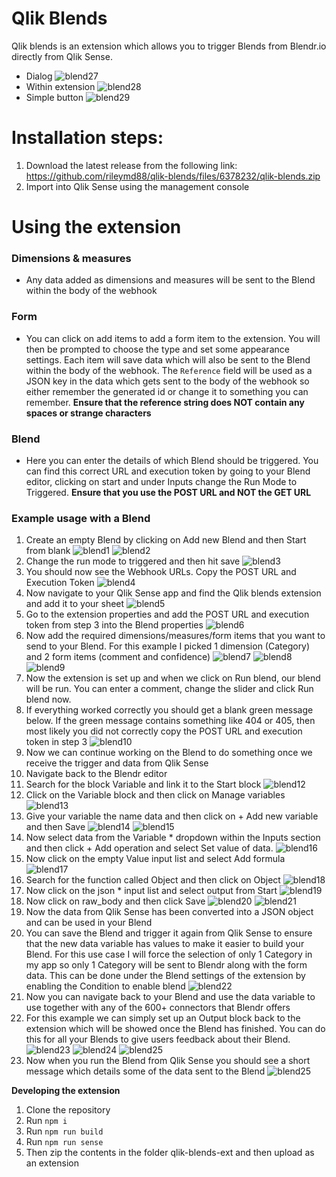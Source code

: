 # Qlik Blends
Qlik blends is an extension which allows you to trigger Blends from Blendr.io directly from Qlik Sense.
* Dialog
![blend27](https://raw.githubusercontent.com/rileymd88/data/master/qlik-blends/blend27.PNG)
* Within extension
![blend28](https://raw.githubusercontent.com/rileymd88/data/master/qlik-blends/blend28.PNG)
* Simple button
![blend29](https://raw.githubusercontent.com/rileymd88/data/master/qlik-blends/blend29.PNG)
# Installation steps:
1. Download the latest release from the following link: https://github.com/rileymd88/qlik-blends/files/6378232/qlik-blends.zip 
2. Import into Qlik Sense using the management console

# Using the extension
### Dimensions & measures
* Any data added as dimensions and measures will be sent to the Blend within the body of the webhook

### Form
* You can click on add items to add a form item to the extension. You will then be prompted to choose the type and set some appearance settings. Each item will save data which will also be sent to the Blend within the body of the webhook. The `Reference` field will be used as a JSON key in the data which gets sent to the body of the webhook so either remember the generated id or change it to something you can remember. 
**Ensure that the reference string does NOT contain any spaces or strange characters** 

### Blend
* Here you can enter the details of which Blend should be triggered. You can find this correct URL and execution token by going to your Blend editor, clicking on start and under Inputs change the Run Mode to Triggered.
**Ensure that you use the POST URL and NOT the GET URL**

### Example usage with a Blend 
1. Create an empty Blend by clicking on Add new Blend and then Start from blank
![blend1](https://raw.githubusercontent.com/rileymd88/data/master/qlik-blends/blend1.PNG)
![blend2](https://raw.githubusercontent.com/rileymd88/data/master/qlik-blends/blend2.PNG)  
2. Change the run mode to triggered and then hit save
![blend3](https://raw.githubusercontent.com/rileymd88/data/master/qlik-blends/blend3.PNG)
3. You should now see the Webhook URLs. Copy the POST URL and Execution Token
![blend4](https://raw.githubusercontent.com/rileymd88/data/master/qlik-blends/blend4.PNG)
4. Now navigate to your Qlik Sense app and find the Qlik blends extension and add it to your sheet 
![blend5](https://raw.githubusercontent.com/rileymd88/data/master/qlik-blends/blend5.PNG)
5. Go to the extension properties and add the POST URL and execution token from step 3 into the Blend properties
![blend6](https://raw.githubusercontent.com/rileymd88/data/master/qlik-blends/blend6.PNG)
6. Now add the required dimensions/measures/form items that you want to send to your Blend. For this example I picked 1 dimension (Category) and 2 form items (comment and confidence)
![blend7](https://raw.githubusercontent.com/rileymd88/data/master/qlik-blends/blend7.PNG)
![blend8](https://raw.githubusercontent.com/rileymd88/data/master/qlik-blends/blend8.PNG)
![blend9](https://raw.githubusercontent.com/rileymd88/data/master/qlik-blends/blend9.PNG)
7. Now the extension is set up and when we click on Run blend, our blend will be run. You can enter a comment, change the slider and click Run blend now.
8. If everything worked correctly you should get a blank green message below. If the green message contains something like 404 or 405, then most likely you did not correctly copy the POST URL and execution token in step 3
![blend10](https://raw.githubusercontent.com/rileymd88/data/master/qlik-blends/blend10.PNG)
9. Now we can continue working on the Blend to do something once we receive the trigger and data from Qlik Sense
10. Navigate back to the Blendr editor
11. Search for the block Variable and link it to the Start block
![blend12](https://raw.githubusercontent.com/rileymd88/data/master/qlik-blends/blend12.PNG)
12. Click on the Variable block and then click on Manage variables 
![blend13](https://raw.githubusercontent.com/rileymd88/data/master/qlik-blends/blend13.PNG)
13. Give your variable the name data and then click on + Add new variable and then Save
![blend14](https://raw.githubusercontent.com/rileymd88/data/master/qlik-blends/blend14.PNG)
![blend15](https://raw.githubusercontent.com/rileymd88/data/master/qlik-blends/blend15.PNG)
14. Now select data from the Variable * dropdown within the Inputs section and then click + Add operation and select Set value of data. 
![blend16](https://raw.githubusercontent.com/rileymd88/data/master/qlik-blends/blend16.PNG)
15. Now click on the empty Value input list and select Add formula
![blend17](https://raw.githubusercontent.com/rileymd88/data/master/qlik-blends/blend17.PNG)
16. Search for the function called Object and then click on Object
![blend18](https://raw.githubusercontent.com/rileymd88/data/master/qlik-blends/blend18.PNG)
17. Now click on the json * input list and select output from Start
![blend19](https://raw.githubusercontent.com/rileymd88/data/master/qlik-blends/blend19.PNG)
18. Now click on raw_body and then click Save
![blend20](https://raw.githubusercontent.com/rileymd88/data/master/qlik-blends/blend20.PNG)
![blend21](https://raw.githubusercontent.com/rileymd88/data/master/qlik-blends/blend21.PNG)
19. Now the data from Qlik Sense has been converted into a JSON object and can be used in your Blend
20. You can save the Blend and trigger it again from Qlik Sense to ensure that the new data variable has values to make it easier to build your Blend. For this use case I will force the selection of only 1 Category in my app so only 1 Category will be sent to Blendr along with the form data. This can be done under the Blend settings of the extension by enabling the Condition to enable blend
![blend22](https://raw.githubusercontent.com/rileymd88/data/master/qlik-blends/blend22.PNG)
21. Now you can navigate back to your Blend and use the data variable to use together with any of the 600+ connectors that Blendr offers
22. For this example we can simply set up an Output block back to the extension which will be showed once the Blend has finished. You can do this for all your Blends to give users feedback about their Blend.
![blend23](https://raw.githubusercontent.com/rileymd88/data/master/qlik-blends/blend23.PNG)
![blend24](https://raw.githubusercontent.com/rileymd88/data/master/qlik-blends/blend24.PNG)
![blend25](https://raw.githubusercontent.com/rileymd88/data/master/qlik-blends/blend25.PNG)
23. Now when you run the Blend from Qlik Sense you should see a short message which details some of the data sent to the Blend
![blend25](https://raw.githubusercontent.com/rileymd88/data/master/qlik-blends/blend26.PNG)

**Developing the extension**
1. Clone the repository
2. Run `npm i`
3. Run `npm run build`
4. Run `npm run sense`
5. Then zip the contents in the folder qlik-blends-ext and then upload as an extension

